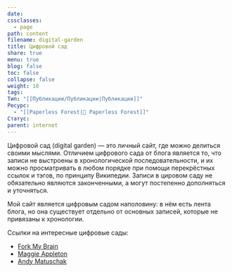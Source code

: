 ```yaml
---
date: 
cssclasses:
  - page
path: content
filename: digital-garden
title: Цифровой сад
share: true
menu: true
blog: false
toc: false
collapse: false
weight: 10
tags: 
Тип: "[[Публикации/Публикации|Публикации]]"
Ресурс:
  - "[[Paperless Forest|🌱 Paperless Forest]]"
Статус: 
parent: internet
---
```



Цифровой сад (digital garden) — это личный сайт, где можно делиться своими мыслями. Отличием цифрового сада от блога является то, что записи не выстроены в хронологической последовательности, и их можно просматривать в любом порядке при помощи перекрёстных ссылок и тэгов, по принципу Википедии. Записи в цировом саду не обязательно являются законченными, а могут постепенно дополняться и уточняться.

Мой сайт является цифровым садом наполовину: в нём есть лента блога, но она существует отдельно от основных записей, которые не привязаны к хронологии.

Ссылки на интересные цифровые сады:

- [Fork My Brain](https://notes.nicolevanderhoeven.com/Fork+My+Brain)
- [Maggie Appleton](https://maggieappleton.com)
- [Andy Matuschak](https://notes.andymatuschak.org) 
